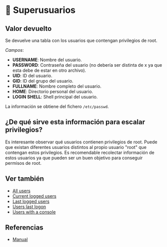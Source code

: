 # 👥 Superusuarios

## Valor devuelto
Se devuelve una tabla con los usuarios que contengan privilegios de root.

*Campos*:
- **USERNAME**: Nombre del usuario.
- **PASSWORD**: Contraseña del usuario (no debería ser distinta de x ya que esta debe de estar en otro archivo).
- **UID**: ID del usuario.
- **GID**: ID del grupo del usuario.
- **FULLNAME**: Nombre completo del usuario.
- **HOME**: Directorio personal del usuario.
- **LOGIN SHELL**: Shell principal del usuario.

La información se obtiene del fichero `/etc/passwd`.

## ¿De qué sirve esta información para escalar privilegios?
Es interesante observar qué usuarios contienen privilegios de root. Puede que existan diferentes usuarios distintos al propio usuario "root" que contengan estos privilegios. Es recomendable recolectar información de estos usuarios ya que pueden ser un buen objetivo para conseguir permisos de root.

## Ver también
- [All users](all)
- [Current logged users](current)
- [Last logged users](last)
- [Users last logon](last_logon)
- [Users with a console](console)


## Referencias
- [Manual](https://www.man7.org/linux/man-pages/man5/passwd.5.html)